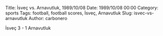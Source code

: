 Title: İsveç vs. Arnavutluk, 1989/10/08
Date: 1989/10/08 00:00
Category: sports
Tags: football, football scores, İsveç, Arnavutluk
Slug: isvec-vs-arnavutluk
Author: carbonero


İsveç 3 - 1 Arnavutluk
